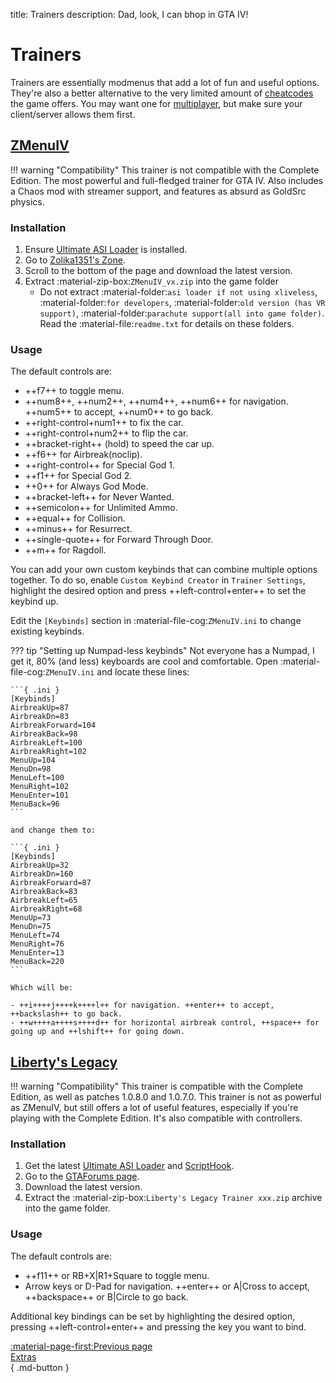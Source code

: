 title: Trainers
description: Dad, look, I can bhop in GTA IV!

# Trainers

Trainers are essentially modmenus that add a lot of fun and useful options. They're also a better alternative to the very limited amount of [cheatcodes](https://gta.fandom.com/wiki/Cheats_in_GTA_IV) the game offers. You may want one for [multiplayer](multiplayer.md), but make sure your client/server allows them first.

## [ZMenuIV](https://zolika1351.pages.dev/mods/ivmenu)

!!! warning "Compatibility"
    This trainer is not compatible with the Complete Edition.
The most powerful and full-fledged trainer for GTA IV. Also includes a Chaos mod with streamer support, and features as absurd as GoldSrc physics.

<h3>Installation</h3>

1. Ensure [Ultimate ASI Loader](../../resources/mod-dependencies.md/#ultimate-asi-loader) is installed.
2. Go to [Zolika1351's Zone](https://zolika1351.pages.dev/mods/ivmenu).
3. Scroll to the bottom of the page and download the latest version.
4. Extract :material-zip-box:`ZMenuIV_vx.zip` into the game folder
    - Do not extract :material-folder:`asi loader if not using xliveless`, :material-folder:`for developers`, :material-folder:`old version (has VR support)`, :material-folder:`parachute support(all into game folder)`. Read the :material-file:`readme.txt` for details on these folders.

<h3>Usage</h3>

The default controls are:

- ++f7++ to toggle menu.
- ++num8++, ++num2++, ++num4++, ++num6++ for navigation. ++num5++ to accept, ++num0++ to go back.
- ++right-control+num1++ to fix the car.
- ++right-control+num2++ to flip the car.
- ++bracket-right++ (hold) to speed the car up.
- ++f6++ for Airbreak(noclip).
- ++right-control++ for Special God 1.
- ++f1++ for Special God 2.
- ++0++ for Always God Mode.
- ++bracket-left++ for Never Wanted.
- ++semicolon++ for Unlimited Ammo.
- ++equal++ for Collision.
- ++minus++ for Resurrect.
- ++single-quote++ for Forward Through Door.
- ++m++ for Ragdoll.

You can add your own custom keybinds that can combine multiple options together. To do so, enable `Custom Keybind Creator` in `Trainer Settings`, highlight the desired option and press ++left-control+enter++ to set the keybind up.

Edit the `[Keybinds]` section in :material-file-cog:`ZMenuIV.ini` to change existing keybinds.

??? tip "Setting up Numpad-less keybinds"
    Not everyone has a Numpad, I get it, 80% (and less) keyboards are cool and comfortable. Open :material-file-cog:`ZMenuIV.ini` and locate these lines:

    ```{ .ini }
    [Keybinds]
    AirbreakUp=87
    AirbreakDn=83
    AirbreakForward=104
    AirbreakBack=98
    AirbreakLeft=100
    AirbreakRight=102
    MenuUp=104
    MenuDn=98
    MenuLeft=100
    MenuRight=102
    MenuEnter=101
    MenuBack=96
    ```

    and change them to:

    ```{ .ini }
    [Keybinds]
    AirbreakUp=32
    AirbreakDn=160
    AirbreakForward=87
    AirbreakBack=83
    AirbreakLeft=65
    AirbreakRight=68
    MenuUp=73
    MenuDn=75
    MenuLeft=74
    MenuRight=76
    MenuEnter=13
    MenuBack=220
    ```

    Which will be:

    - ++i++++j++++k++++l++ for navigation. ++enter++ to accept, ++backslash++ to go back.
    - ++w++++a++++s++++d++ for horizontal airbreak control, ++space++ for going up and ++lshift++ for going down.

## [Liberty's Legacy](https://gtaforums.com/topic/973091-gta-iv-12043-libertys-legacy-trainer/)

!!! warning "Compatibility"
    This trainer is compatible with the Complete Edition, as well as patches 1.0.8.0 and 1.0.7.0.
This trainer is not as powerful as ZMenuIV, but still offers a lot of useful features, especially if you're playing with the Complete Edition. It's also compatible with controllers.

<h3>Installation</h3>

1. Get the latest [Ultimate ASI Loader](../../mod-dependencies/#ultimate-asi-loader) and [ScriptHook](../../mod-dependencies/#scripthook).
2. Go to the [GTAForums page](https://gtaforums.com/topic/973091-gta-iv-12043-libertys-legacy-trainer/).
3. Download the latest version.
4. Extract the :material-zip-box:`Liberty's Legacy Trainer xxx.zip` archive into the game folder.

<h3>Usage</h3>

The default controls are:

- ++f11++ or RB+X|R1+Square to toggle menu.
- Arrow keys or D-Pad for navigation. ++enter++ or A|Cross to accept, ++backspace++ or B|Circle to go back.

Additional key bindings can be set by highlighting the desired option, pressing ++left-control+enter++ and pressing the key you want to bind.

[:material-page-first:Previous page <br>Extras</br>](extras/index.md){ .md-button }
